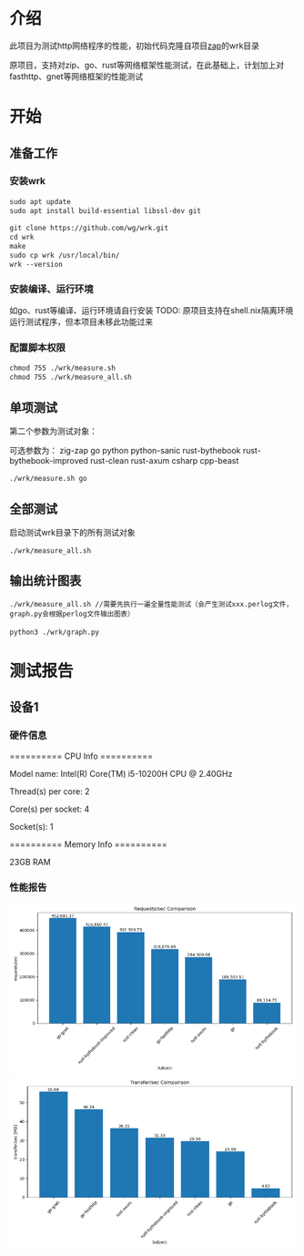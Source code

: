 # 介绍
此项目为测试http网络程序的性能，初始代码克隆自项目[zap](https://github.com/zigzap/zap)的wrk目录


原项目，支持对zip、go、rust等网络框架性能测试，在此基础上，计划加上对fasthttp、gnet等网络框架的性能测试


# 开始


## 准备工作

### 安装wrk

``````
sudo apt update
sudo apt install build-essential libssl-dev git
``````

``````
git clone https://github.com/wg/wrk.git
cd wrk
make
sudo cp wrk /usr/local/bin/
wrk --version

``````
### 安装编译、运行环境
如go、rust等编译、运行环境请自行安装
TODO: 原项目支持在shell.nix隔离环境运行测试程序，但本项目未移此功能过来

### 配置脚本权限
``````
chmod 755 ./wrk/measure.sh
chmod 755 ./wrk/measure_all.sh
``````
## 单项测试

第二个参数为测试对象：

可选参数为： zig-zap go python python-sanic rust-bythebook rust-bythebook-improved rust-clean rust-axum csharp cpp-beast
``````
./wrk/measure.sh go
``````



## 全部测试
启动测试wrk目录下的所有测试对象

``````
./wrk/measure_all.sh
``````


## 输出统计图表
``````
./wrk/measure_all.sh //需要先执行一遍全量性能测试（会产生测试xxx.perlog文件，graph.py会根据perlog文件输出图表）

python3 ./wrk/graph.py
``````

# 测试报告

## 设备1
### 硬件信息
========== CPU Info ==========

Model name:                           Intel(R) Core(TM) i5-10200H CPU @ 2.40GHz

Thread(s) per core:                   2

Core(s) per socket:                   4

Socket(s):                            1

========== Memory Info ==========

23GB RAM

### 性能报告
![req_per_sec](https://github.com/fish2016/network_performance_test/blob/main/doc/test_result/req_per_sec_graph.png?raw=true)
![xfer_per_sec](https://github.com/fish2016/network_performance_test/blob/main/doc/test_result/xfer_per_sec_graph.png?raw=true)